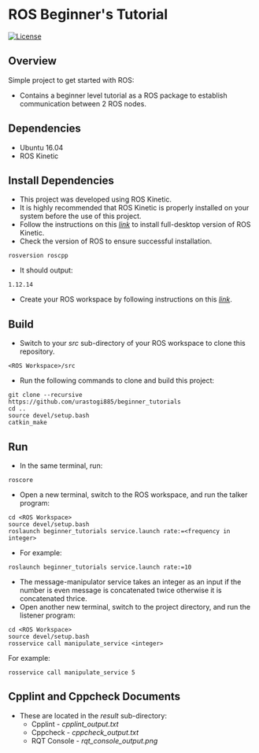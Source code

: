 # ROS Beginner's Tutorial
[![License](https://img.shields.io/badge/License-BSD%203--Clause-orange.svg)](https://opensource.org/licenses/BSD-3-Clause)

## Overview

Simple project to get started with ROS:
- Contains a beginner level tutorial as a ROS package to establish communication between 2 ROS nodes.

## Dependencies

- Ubuntu 16.04
- ROS Kinetic

## Install Dependencies

- This project was developed using ROS Kinetic.
- It is highly recommended that ROS Kinetic is properly installed on your system before the use of this project.
- Follow the instructions on this [*link*](http://wiki.ros.org/kinetic/Installation/Ubuntu) to install full-desktop 
 version of ROS Kinetic.
- Check the version of ROS to ensure successful installation.
```shell script
rosversion roscpp
```
- It should output:
```shell script
1.12.14
```
- Create your ROS workspace by following instructions on this [*link*](http://wiki.ros.org/catkin/Tutorials/create_a_workspace).

## Build

- Switch to your *src* sub-directory of your ROS workspace to clone this repository.
```shell script
<ROS Workspace>/src
```
- Run the following commands to clone and build this project:
```shell script
git clone --recursive https://github.com/urastogi885/beginner_tutorials
cd ..
source devel/setup.bash
catkin_make
```

## Run

- In the same terminal, run:
```shell script
roscore
```
- Open a new terminal, switch to the ROS workspace, and run the talker program:
```shell script
cd <ROS Workspace>
source devel/setup.bash
roslaunch beginner_tutorials service.launch rate:=<frequency in integer>
```
- For example:
```shell script
roslaunch beginner_tutorials service.launch rate:=10
```
- The message-manipulator service takes an integer as an input if the number is even message is concatenated twice
otherwise it is concatenated thrice.
- Open another new terminal, switch to the project directory, and run the listener program:
```shell script
cd <ROS Workspace>
source devel/setup.bash
rosservice call manipulate_service <integer>
```
For example:
```shell script
rosservice call manipulate_service 5
```

## Cpplint and Cppcheck Documents

- These are located in the *result* sub-directory:
    - Cpplint - *cpplint_output.txt*
    - Cppcheck - *cppcheck_output.txt*
    - RQT Console - *rqt_console_output.png*